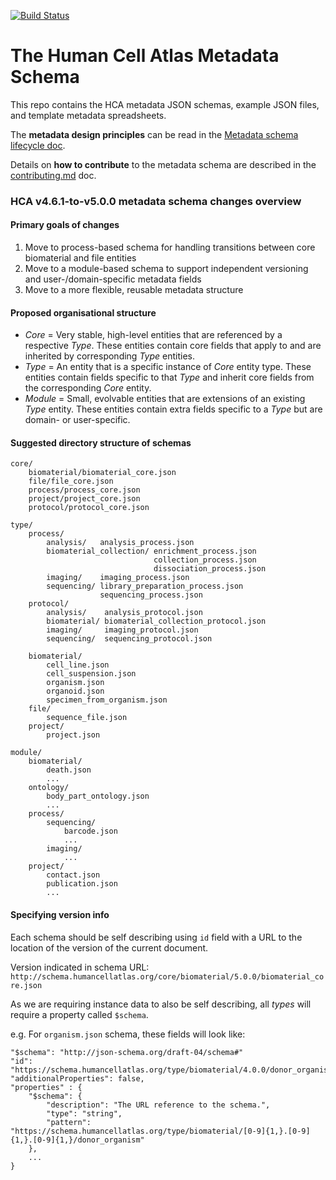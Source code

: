 [![Build Status](https://travis-ci.org/HumanCellAtlas/metadata-schema.svg)](https://travis-ci.org/HumanCellAtlas/metadata-schema)


# The Human Cell Atlas Metadata Schema

This repo contains the HCA metadata JSON schemas, example JSON files, and template metadata spreadsheets.

The **metadata design principles** can be read in the [Metadata schema lifecycle doc](docs/Metadata_schema_lifecycle_doc.md).

Details on **how to contribute** to the metadata schema are described in the [contributing.md](contributing.md) doc.


### HCA v4.6.1-to-v5.0.0 metadata schema changes overview

#### Primary goals of changes

1. Move to process-based schema for handling transitions between core biomaterial and file entities
1. Move to a module-based schema to support independent versioning and user-/domain-specific metadata fields
1. Move to a more flexible, reusable metadata structure

#### Proposed organisational structure 

* *Core* = Very stable, high-level entities that are referenced by a respective *Type*. These entities contain core fields that apply to and are inherited by corresponding *Type* entities.
* *Type* = An entity that is a specific instance of *Core* entity type. These entities contain fields specific to that *Type* and inherit core fields from the corresponding *Core* entity.
* *Module* = Small, evolvable entities that are extensions of an existing *Type* entity. These entities contain extra fields specific to a *Type* but are domain- or user-specific.

#### Suggested directory structure of schemas

```
core/
    biomaterial/biomaterial_core.json	
    file/file_core.json
    process/process_core.json
    project/project_core.json
    protocol/protocol_core.json
 
type/
    process/    
        analysis/   analysis_process.json
        biomaterial_collection/ enrichment_process.json
                                collection_process.json
                                dissociation_process.json
        imaging/    imaging_process.json
        sequencing/	library_preparation_process.json
                    sequencing_process.json
    protocol/  
        analysis/    analysis_protocol.json
        biomaterial/ biomaterial_collection_protocol.json
        imaging/     imaging_protocol.json
        sequencing/  sequencing_protocol.json
                  
    biomaterial/
        cell_line.json
        cell_suspension.json
        organism.json
        organoid.json
        specimen_from_organism.json
    file/		
        sequence_file.json
    project/	
        project.json
 
module/
    biomaterial/
        death.json
        ...
    ontology/
        body_part_ontology.json
        ...
    process/
        sequencing/
            barcode.json
            ...
        imaging/
            ...
    project/
        contact.json
        publication.json
        ...

```

#### Specifying version info

Each schema should be self describing using `id` field with a URL to the location of the version of the current document. 

Version indicated in schema URL: `http://schema.humancellatlas.org/core/biomaterial/5.0.0/biomaterial_core.json`

As we are requiring instance data to also be self describing, all *types* will require a property called `$schema`. 

e.g. For `organism.json` schema, these fields will look like: 

``` 
"$schema": "http://json-schema.org/draft-04/schema#"
"id": "https://schema.humancellatlas.org/type/biomaterial/4.0.0/donor_organism"
"additionalProperties": false,
"properties" : {
    "$schema": {
        "description": "The URL reference to the schema.",
        "type": "string",
        "pattern": "https://schema.humancellatlas.org/type/biomaterial/[0-9]{1,}.[0-9]{1,}.[0-9]{1,}/donor_organism"
    },
    ...
}
```

